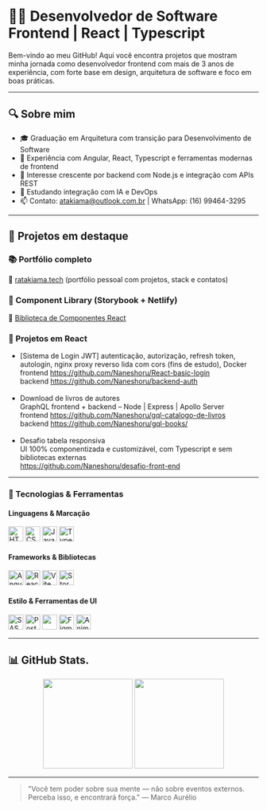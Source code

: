 # 👨‍💻 Desenvolvedor de Software Frontend | React | Typescript

Bem-vindo ao meu GitHub! Aqui você encontra projetos que mostram minha jornada como desenvolvedor frontend com mais de 3 anos de experiência, com forte base em design, arquitetura de software e foco em boas práticas.

---

## 🔍 Sobre mim
- 🎓 Graduação em Arquitetura com transição para Desenvolvimento de Software
- 💼 Experiência com Angular, React, Typescript e ferramentas modernas de frontend
- 🎯 Interesse crescente por backend com Node.js e integração com APIs REST
- 🌱 Estudando integração com IA e DevOps
- 📫 Contato: atakiama@outlook.com.br | WhatsApp: (16) 99464-3295

---

## 🚀 Projetos em destaque

### 📚 Portfólio completo
🔗 [ratakiama.tech](https://ratakiama.tech/) (portfólio pessoal com projetos, stack e contatos)

### 🧰 Component Library (Storybook + Netlify)
🔗 [Biblioteca de Componentes React](https://inovacaopadtec-react-components.netlify.app/?path=/docs/components-button--docs)

### 🧪 Projetos em React
- [Sistema de Login JWT]
    autenticação, autorização, refresh token, autologin, nginx proxy reverso lida com cors (fins de estudo), Docker <br>
    frontend https://github.com/Naneshoru/React-basic-login <br>
    backend https://github.com/Naneshoru/backend-auth <br>
   <br>
- Download de livros de autores <br>
    GraphQL frontend + backend – Node | Express | Apollo Server <br>
    frontend https://github.com/Naneshoru/gql-catalogo-de-livros <br>
    backend https://github.com/Naneshoru/gql-books/ <br>
  <br>
- Desafio tabela responsiva <br>
    UI 100% componentizada e customizável, com Typescript e sem bibliotecas externas <br>
    https://github.com/Naneshoru/desafio-front-end <br>
---

### 🚀 Tecnologias & Ferramentas

#### Linguagens & Marcação
<p>
  <img src="https://cdn.jsdelivr.net/gh/devicons/devicon/icons/html5/html5-original.svg" height="30" alt="HTML" />
  <img src="https://cdn.jsdelivr.net/gh/devicons/devicon/icons/css3/css3-original.svg" height="30" alt="CSS" />
  <img src="https://cdn.jsdelivr.net/gh/devicons/devicon/icons/javascript/javascript-original.svg" height="30" alt="JavaScript" />
  <img src="https://cdn.jsdelivr.net/gh/devicons/devicon/icons/typescript/typescript-original.svg" height="30" alt="TypeScript" />
</p>

#### Frameworks & Bibliotecas
<p>
  <img src="https://cdn.jsdelivr.net/gh/devicons/devicon/icons/angularjs/angularjs-original.svg" height="30" alt="Angular" />
  <img src="https://cdn.jsdelivr.net/gh/devicons/devicon/icons/react/react-original.svg" height="30" alt="React" />
  <img src="https://cdn.jsdelivr.net/gh/devicons/devicon/icons/vitejs/vitejs-original.svg" height="30" alt="Vite" />
  <img src="https://cdn.jsdelivr.net/gh/devicons/devicon/icons/storybook/storybook-original.svg" height="30" alt="Storybook" />
</p>

#### Estilo & Ferramentas de UI
<p>
  <img src="https://cdn.jsdelivr.net/gh/devicons/devicon/icons/sass/sass-original.svg" height="30" alt="SASS" />
  <img src="https://cdn.jsdelivr.net/gh/devicons/devicon/icons/postcss/postcss-original.svg" height="30" alt="PostCSS" />
  <img src="https://img.shields.io/badge/CSS%20Modules-%231572B6.svg?style=flat&logo=css3&logoColor=white" height="30" />
  <img src="https://cdn.jsdelivr.net/gh/devicons/devicon/icons/figma/figma-original.svg" height="30" alt="Figma" />
  <img src="https://www.wappalyzer.com/images/icons/Anima.svg" height="30" alt="Anima" />
</p>

---

## 📊 GitHub Stats.
<div align="center">
  <img src="https://github-readme-stats.vercel.app/api?username=Naneshoru&show_icons=true&theme=radical" height="180em" />
  <img src="https://github-readme-stats.vercel.app/api/top-langs/?username=Naneshoru&layout=compact&theme=radical&exclude_repo=trabalhos" height="180em" />
</div>

---

> "Você tem poder sobre sua mente — não sobre eventos externos. Perceba isso, e encontrará força." — Marco Aurélio

